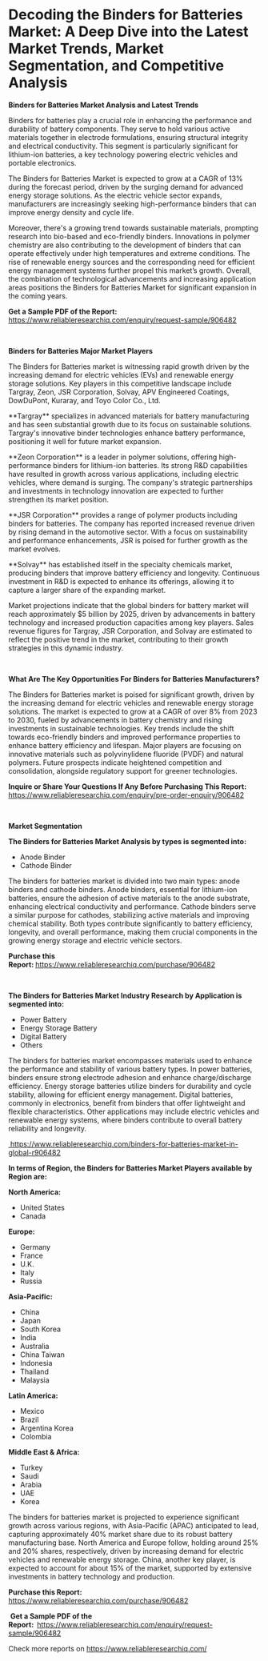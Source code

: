 <p><h1>Decoding the Binders for Batteries Market: A Deep Dive into the Latest Market Trends, Market Segmentation, and Competitive Analysis</h1></p><p><strong>Binders for Batteries Market Analysis and Latest Trends</strong></p>
<p><p>Binders for batteries play a crucial role in enhancing the performance and durability of battery components. They serve to hold various active materials together in electrode formulations, ensuring structural integrity and electrical conductivity. This segment is particularly significant for lithium-ion batteries, a key technology powering electric vehicles and portable electronics. </p><p>The Binders for Batteries Market is expected to grow at a CAGR of 13% during the forecast period, driven by the surging demand for advanced energy storage solutions. As the electric vehicle sector expands, manufacturers are increasingly seeking high-performance binders that can improve energy density and cycle life. </p><p>Moreover, there's a growing trend towards sustainable materials, prompting research into bio-based and eco-friendly binders. Innovations in polymer chemistry are also contributing to the development of binders that can operate effectively under high temperatures and extreme conditions. The rise of renewable energy sources and the corresponding need for efficient energy management systems further propel this market’s growth. Overall, the combination of technological advancements and increasing application areas positions the Binders for Batteries Market for significant expansion in the coming years.</p></p>
<p><strong>Get a Sample PDF of the Report:&nbsp;</strong> <a href="https://www.reliableresearchiq.com/enquiry/request-sample/906482?utm_campaign=2463&utm_medium=2&utm_source=Github&utm_content=ia&utm_term=21032025&utm_id=binders-for-batteries">https://www.reliableresearchiq.com/enquiry/request-sample/906482</a></p>
<p>&nbsp;</p>
<p><strong>Binders for Batteries Major Market Players</strong></p>
<p><p>The Binders for Batteries market is witnessing rapid growth driven by the increasing demand for electric vehicles (EVs) and renewable energy storage solutions. Key players in this competitive landscape include Targray, Zeon, JSR Corporation, Solvay, APV Engineered Coatings, DowDuPont, Kuraray, and Toyo Color Co., Ltd.</p><p>**Targray** specializes in advanced materials for battery manufacturing and has seen substantial growth due to its focus on sustainable solutions. Targray's innovative binder technologies enhance battery performance, positioning it well for future market expansion.</p><p>**Zeon Corporation** is a leader in polymer solutions, offering high-performance binders for lithium-ion batteries. Its strong R&D capabilities have resulted in growth across various applications, including electric vehicles, where demand is surging. The company's strategic partnerships and investments in technology innovation are expected to further strengthen its market position.</p><p>**JSR Corporation** provides a range of polymer products including binders for batteries. The company has reported increased revenue driven by rising demand in the automotive sector. With a focus on sustainability and performance enhancements, JSR is poised for further growth as the market evolves.</p><p>**Solvay** has established itself in the specialty chemicals market, producing binders that improve battery efficiency and longevity. Continuous investment in R&D is expected to enhance its offerings, allowing it to capture a larger share of the expanding market.</p><p>Market projections indicate that the global binders for battery market will reach approximately $5 billion by 2025, driven by advancements in battery technology and increased production capacities among key players. Sales revenue figures for Targray, JSR Corporation, and Solvay are estimated to reflect the positive trend in the market, contributing to their growth strategies in this dynamic industry.</p></p>
<p>&nbsp;</p>
<p><strong>What Are The Key Opportunities For Binders for Batteries Manufacturers?</strong></p>
<p><p>The Binders for Batteries market is poised for significant growth, driven by the increasing demand for electric vehicles and renewable energy storage solutions. The market is expected to grow at a CAGR of over 8% from 2023 to 2030, fueled by advancements in battery chemistry and rising investments in sustainable technologies. Key trends include the shift towards eco-friendly binders and improved performance properties to enhance battery efficiency and lifespan. Major players are focusing on innovative materials such as polyvinylidene fluoride (PVDF) and natural polymers. Future prospects indicate heightened competition and consolidation, alongside regulatory support for greener technologies.</p></p>
<p><strong>Inquire or Share Your Questions If Any Before Purchasing This Report:</strong> <a href="https://www.reliableresearchiq.com/enquiry/pre-order-enquiry/906482?utm_campaign=2463&utm_medium=2&utm_source=Github&utm_content=ia&utm_term=21032025&utm_id=binders-for-batteries">https://www.reliableresearchiq.com/enquiry/pre-order-enquiry/906482</a></p>
<p>&nbsp;</p>
<p><strong>Market Segmentation</strong></p>
<p><strong>The Binders for Batteries Market Analysis by types is segmented into:</strong></p>
<p><ul><li>Anode Binder</li><li>Cathode Binder</li></ul></p>
<p><p>The binders for batteries market is divided into two main types: anode binders and cathode binders. Anode binders, essential for lithium-ion batteries, ensure the adhesion of active materials to the anode substrate, enhancing electrical conductivity and performance. Cathode binders serve a similar purpose for cathodes, stabilizing active materials and improving chemical stability. Both types contribute significantly to battery efficiency, longevity, and overall performance, making them crucial components in the growing energy storage and electric vehicle sectors.</p></p>
<p><strong>Purchase this Report:&nbsp;</strong><a href="https://www.reliableresearchiq.com/purchase/906482?utm_campaign=2463&utm_medium=2&utm_source=Github&utm_content=ia&utm_term=21032025&utm_id=binders-for-batteries">https://www.reliableresearchiq.com/purchase/906482</a></p>
<p>&nbsp;</p>
<p><strong>The Binders for Batteries Market Industry Research by Application is segmented into:</strong></p>
<p><ul><li>Power Battery</li><li>Energy Storage Battery</li><li>Digital Battery</li><li>Others</li></ul></p>
<p><p>The binders for batteries market encompasses materials used to enhance the performance and stability of various battery types. In power batteries, binders ensure strong electrode adhesion and enhance charge/discharge efficiency. Energy storage batteries utilize binders for durability and cycle stability, allowing for efficient energy management. Digital batteries, commonly in electronics, benefit from binders that offer lightweight and flexible characteristics. Other applications may include electric vehicles and renewable energy systems, where binders contribute to overall battery reliability and longevity.</p></p>
<p><a href="https://www.reliableresearchiq.com/binders-for-batteries-market-in-global-r906482?utm_campaign=2463&utm_medium=2&utm_source=Github&utm_content=ia&utm_term=21032025&utm_id=binders-for-batteries">&nbsp;https://www.reliableresearchiq.com/binders-for-batteries-market-in-global-r906482</a></p>
<p><strong>In terms of Region, the Binders for Batteries Market Players available by Region are:</strong></p>
<p>
    <p> <strong> North America: </strong>
        <ul>
            <li>United States</li>
            <li>Canada</li>
        </ul>
        </p> 
    <p> <strong> Europe: </strong>
        <ul>
            <li>Germany</li>
            <li>France</li>
            <li>U.K.</li>
            <li>Italy</li>
            <li>Russia</li>
        </ul>
        </p> 
    <p> <strong> Asia-Pacific: </strong>
        <ul>
            <li>China</li>
            <li>Japan</li>
            <li>South Korea</li>
            <li>India</li>
            <li>Australia</li>
            <li>China Taiwan</li>
            <li>Indonesia</li>
            <li>Thailand</li>
            <li>Malaysia</li>
        </ul>
        </p> 
    <p> <strong> Latin America: </strong>
        <ul>
            <li>Mexico</li>
            <li>Brazil</li>
            <li>Argentina Korea</li>
            <li>Colombia</li>
        </ul>
        </p> 
    <p> <strong> Middle East & Africa: </strong>
        <ul>
            <li>Turkey</li>
            <li>Saudi</li>
            <li>Arabia</li>
            <li>UAE</li>
            <li>Korea</li>
        </ul>
    </p>
    </p>
<p><p>The binders for batteries market is projected to experience significant growth across various regions, with Asia-Pacific (APAC) anticipated to lead, capturing approximately 40% market share due to its robust battery manufacturing base. North America and Europe follow, holding around 25% and 20% shares, respectively, driven by increasing demand for electric vehicles and renewable energy storage. China, another key player, is expected to account for about 15% of the market, supported by extensive investments in battery technology and production.</p></p>
<p><strong>Purchase this Report: </strong><a href="https://www.reliableresearchiq.com/purchase/906482?utm_campaign=2463&utm_medium=2&utm_source=Github&utm_content=ia&utm_term=21032025&utm_id=binders-for-batteries">https://www.reliableresearchiq.com/purchase/906482</a></p>
<p>&nbsp;<strong>Get a Sample PDF of the Report:&nbsp;&nbsp;</strong><a href="https://www.reliableresearchiq.com/enquiry/request-sample/906482?utm_campaign=2463&utm_medium=2&utm_source=Github&utm_content=ia&utm_term=21032025&utm_id=binders-for-batteries">https://www.reliableresearchiq.com/enquiry/request-sample/906482</a></p>
<p><strong></strong></p>
<p>Check more reports on <a href="https://www.reliableresearchiq.com/?utm_campaign=2463&utm_medium=2&utm_source=Github&utm_content=ia&utm_term=21032025&utm_id=binders-for-batteries">https://www.reliableresearchiq.com/</a></p>